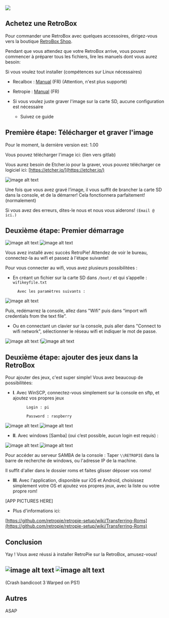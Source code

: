 <div class="image-header">
	<img src="https://i.imgur.com/32ObfXb.png"/>
</div>

## Achetez une RetroBox

Pour commander une RetroBox avec quelques accessoires, dirigez-vous vers la boutique [RetroBox Shop](http://retrobox.fr/shop).

Pendant que vous attendez que votre RetroBox arrive, vous pouvez commencer à préparer tous les fichiers, lire les manuels dont vous aurez besoin:


Si vous voulez tout installer (compétences sur Linux nécessaires)

* Recalbox : [Manual](FR-installation-manuelle-recalbox) (FR) (Attention, n'est plus supporté)

* Retropie :  [Manual](FR-installation-manuelle-retropie) (FR)

* Si vous voulez juste graver l'image sur la carte SD, aucune configuration est nécessaire

    * Suivez ce guide

## Première étape: Télécharger et graver l'image

Pour le moment, la dernière version est: 1.00

Vous pouvez télécharger l'image ici: (lien vers gitlab)

Vous aurez besoin de Etcher.io pour la graver, vous pouvez télécharger ce logiciel ici: [https://etcher.io/](https://etcher.io/)

![image alt text](http://retrobox.happyblocks.info/project/Image/getting-started/RetroPie/image_2.png)

Une fois que vous avez gravé l’image, il vous suffit de brancher la carte SD dans la console, et de la démarrer! Cela fonctionnera parfaitement! (normalement)

Si vous avez des erreurs, dites-le nous et nous vous aiderons! `(Email @ ici.)`

## Deuxième étape: Premier démarrage

![image alt text](http://retrobox.happyblocks.info/project/Image/getting-started/RetroPie/image_3.png) ![image alt text](http://retrobox.happyblocks.info/project/Image/getting-started/RetroPie/image_4.png)

Vous avez installé avec succès RetroPie! Attendez de voir le bureau, connectez-la au wifi et passez à l'étape suivante!

Pour vous connecter au wifi, vous avez plusieurs possibilitées :

* En créant un fichier sur la carte SD dans `/boot/` et qui s’appelle : `wifikeyfile.txt`

		Avec les paramètres suivants :

![image alt text](http://retrobox.happyblocks.info/project/Image/getting-started/RetroPie/image_5.png)

Puis, redémarrez la console, allez dans "Wifi" puis dans “import wifi credentials from the text file”.

* Ou en connectant un clavier sur la console, puis aller dans "Connect to wifi network", sélectionner le réseau wifi et indiquer le mot de passe.

![image alt text](http://retrobox.happyblocks.info/project/Image/getting-started/RetroPie/image_6.png)  !![image alt text](http://retrobox.happyblocks.info/project/Image/getting-started/RetroPie/image_7.png)

## Deuxième étape: ajouter des jeux dans la RetroBox

Pour ajouter des jeux, c'est super simple! Vous avez beaucoup de possibilitées:

* **I**. Avec WinSCP, connectez-vous simplement sur la console en sftp, et ajoutez vos propres jeux

			Login : pi

			Password : raspberry

![image alt text](http://retrobox.happyblocks.info/project/Image/getting-started/RetroPie/image_8.png) ![image alt text](http://retrobox.happyblocks.info/project/Image/getting-started/RetroPie/image_9.png)

*  **II**. Avec windows [Samba] (oui c’est possible, aucun login est requis) :

![image alt text](http://retrobox.happyblocks.info/project/Image/getting-started/RetroPie/image_10.png) ![image alt text](http://retrobox.happyblocks.info/project/Image/getting-started/RetroPie/image_11.png)

Pour accéder au serveur SAMBA de la console : Taper `\\RETROPIE` dans la barre de recherche de windows, ou l'adresse IP de la machine.

Il suffit d'aller dans le dossier roms et faites glisser déposer vos roms!

*  **III**. Avec l'application, disponible sur iOS et Android, choisissez simplement votre OS et ajoutez vos propres jeux, avec la liste ou votre propre rom!

[APP PICTURES HERE]

* Plus d'informations ici:

[https://github.com/retropie/retropie-setup/wiki/Transferring-Roms](https://github.com/retropie/retropie-setup/wiki/Transferring-Roms)

## Conclusion

Yay ! Vous avez réussi à installer RetroPie sur la RetroBox, amusez-vous!

## ![image alt text](http://retrobox.happyblocks.info/project/Image/getting-started/RetroPie/image_12.png) ![image alt text](http://retrobox.happyblocks.info/project/Image/getting-started/RetroPie/image_13.png)

(Crash bandicoot 3 Warped on PS1)

## Autres

ASAP
